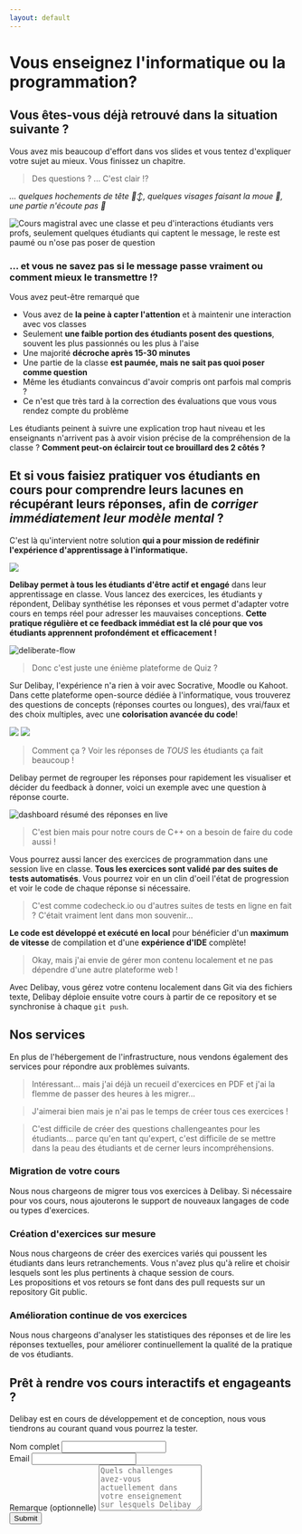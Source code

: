 ```yaml
---
layout: default
---
```


<h1 class="!text-[28px] xs:!text-[35px] md:!text-[40px] sm:!bg-red-500 md:bg-blue-500">Vous enseignez l'informatique ou la programmation?</h1>

## Vous êtes-vous déjà retrouvé dans la situation suivante ?

Vous avez mis beaucoup d'effort dans vos slides et vous tentez d'expliquer votre sujet au mieux. Vous finissez un chapitre.

> Des questions ? ... C'est clair ⁉️

*... quelques hochements de tête 🙂‍↕️, quelques visages faisant la moue 🫤, une partie n'écoute pas 🙉*

![Cours magistral avec une classe et peu d'interactions étudiants vers profs, seulement quelques étudiants qui captent le message, le reste est paumé ou n'ose pas poser de question](schemas/lecture.opti.svg)

### ... et vous ne savez pas si le message passe vraiment ou comment mieux le transmettre !?

Vous avez peut-être remarqué que
- Vous avez de **la peine à capter l'attention** et à maintenir une interaction avec vos classes
- Seulement **une faible portion des étudiants posent des questions**, souvent les plus passionnés ou les plus à l'aise
- Une majorité **décroche après 15-30 minutes**
- Une partie de la classe **est paumée, mais ne sait pas quoi poser comme question**
- Même les étudiants convaincus d'avoir compris ont parfois mal compris ?
- Ce n'est que très tard à la correction des évaluations que vous vous rendez compte du problème

Les étudiants peinent à suivre une explication trop haut niveau et les enseignants n'arrivent pas à avoir vision précise de la compréhension de la classe ? **Comment peut-on éclaircir tout ce brouillard des 2 côtés ?**

## Et si vous faisiez **pratiquer vos étudiants en cours** pour **comprendre leurs lacunes** en récupérant leurs réponses, afin de *corriger immédiatement leur modèle mental* ?

C'est là qu'intervient notre solution **qui a pour mission de redéfinir l'expérience d'apprentissage à l'informatique.** 

<img src="imgs/delibay-logo.svg" id="delibaylogo" />

**Delibay permet à tous les étudiants d'être actif et engagé** dans leur apprentissage en classe. Vous lancez des exercices, les étudiants y répondent, Delibay synthétise les réponses et vous permet d'adapter votre cours en temps réel pour adresser les mauvaises conceptions. **Cette pratique régulière et ce feedback immédiat est la clé pour que vos étudiants apprennent profondément et efficacement !**

![deliberate-flow](schemas/deliberate-flow.png)

> Donc c'est juste une énième plateforme de Quiz ?

Sur Delibay, l'expérience n'a rien à voir avec Socrative, Moodle ou Kahoot. Dans cette plateforme open-source dédiée à l'informatique, vous trouverez des questions de concepts (réponses courtes ou longues), des vrai/faux et des choix multiples, avec une **colorisation avancée du code**!

<img src="imgs/short-question-nice-code.png" class="nicecode" />

<img src="imgs/mcq.png" class="nicecode" />

> Comment ça ? Voir les réponses de *TOUS* les étudiants ça fait beaucoup !

Delibay permet de regrouper les réponses pour rapidement les visualiser et décider du feedback à donner, voici un exemple avec une question à réponse courte.

<img alt="dashboard résumé des réponses en live" src="schemas/dashboard-short-answer.png" class="mockup" />

> C'est bien mais pour notre cours de C++ on a besoin de faire du code aussi !

Vous pourrez aussi lancer des exercices de programmation dans une session live en classe. **Tous les exercices sont validé par des suites de tests automatisés**. Vous pourrez voir en un clin d'oeil l'état de progression et voir le code de chaque réponse si nécessaire.

> C'est comme codecheck.io ou d'autres suites de tests en ligne en fait ? C'était vraiment lent dans mon souvenir...

**Le code est développé et exécuté en local** pour bénéficier d'un **maximum de vitesse** de compilation et d'une **expérience d'IDE** complète!

> Okay, mais j'ai envie de gérer mon contenu localement et ne pas dépendre d'une autre plateforme web !

Avec Delibay, vous gérez votre contenu localement dans Git via des fichiers texte, Delibay déploie ensuite votre cours à partir de ce repository et se synchronise à chaque `git push`.

## Nos services

En plus de l'hébergement de l'infrastructure, nous vendons également des services pour répondre aux problèmes suivants.

> Intéressant... mais j'ai déjà un recueil d'exercices en PDF et j'ai la flemme de passer des heures à les migrer...

> J'aimerai bien mais je n'ai pas le temps de créer tous ces exercices !

> C'est difficile de créer des questions challengeantes pour les étudiants... parce qu'en tant qu'expert, c'est difficile de se mettre dans la peau des étudiants et de cerner leurs incompréhensions.

<div class="md:flex md:flex-wrap md:space-x-2 space-y-2 md:space-y-0">

<div class="bloc flex-1 border border-blue-500 p-5 rounded-sm">
    <h3>Migration de votre cours</h3>
    <p>Nous nous chargeons de migrer tous vos exercices à Delibay. Si nécessaire pour vos cours, nous ajouterons le support de nouveaux langages de code ou types d'exercices.</p>
</div>

<div class="bloc flex-1 border border-blue-500 p-5 rounded-sm">
    <h3>Création d'exercices sur mesure</h3>
    <p>Nous nous chargeons de créer des exercices variés qui poussent les étudiants dans leurs retranchements. Vous n'avez plus qu'à relire et choisir lesquels sont les plus pertinents à chaque session de cours.<br>
    Les propositions et vos retours se font dans des pull requests sur un repository Git public.
    </p>
</div>

<div class="bloc flex-1 border border-blue-500 p-5 rounded-sm">
    <h3>Amélioration continue de vos exercices</h3>
    <p>Nous nous chargeons d'analyser les statistiques des réponses et de lire les réponses textuelles, pour améliorer continuellement la qualité de la pratique de vos étudiants.</p>
</div>

</div>




<h2 class="gradient">Prêt à rendre vos cours interactifs et engageants ?</h2>

Delibay est en cours de développement et de conception, nous vous tiendrons au courant quand vous pourrez la tester.

<div class="flex justify-center" >
<form
  action="https://www.formbackend.com/f/15195317ca0eef63"
  method="POST"
  class="w-full md:mx-32 lg:mx-60"
>
  <label for="name" class="">Nom complet</label>
  <input class="border border-blue-500 rounded-sm" type="text" id="name" name="name" required> <br>
  <label for="email" class="">Email</label>
  <input class="border border-blue-500 rounded-sm" type="email" id="email" name="email" required> <br>
  <label for="email" class="">Remarque (optionnelle)</label>
  <textarea class="border border-blue-500 rounded-sm" type="email" id="remark" name="remark" placeholder="Quels challenges avez-vous actuellement dans votre enseignement sur lesquels Delibay pourrait vous aider ? Quels cours enseignez vous et dans quelle école ?" rows="5">
</textarea>
  <br>
  <button type="submit" class="gradient border-2 border-gray-300 px-2 rounded-sm">Submit</button>
</form>
</div>

